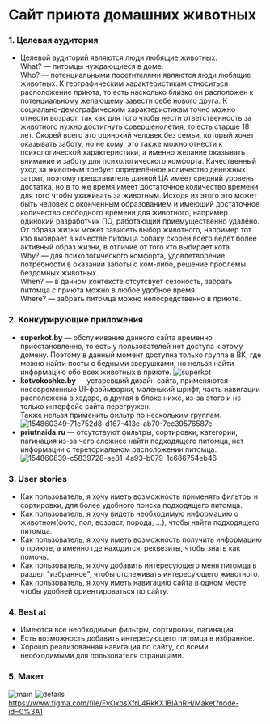# Сайт приюта домашних животных

### **1. Целевая аудитория**

+ Целевой аудиторий являются люди любящие животных.  
What? — питомцы нуждающиеся в доме.  
Who? — потенциальными посетителями являются люди любящие животных.
К географическим характеристикам относиться расположение приюта, то есть насколько близко он расположен к потенциальному желающему завести себе нового друга.
К социально-демографическим характеристикам точно можно отнести возраст, так как для того чтобы нести ответственность за животного нужно достигнуть совершенолетия, то есть старше 18 лет.
Скорей всего это одинокий человек без семьи, который хочет оказывать заботу, но не кому, это также можно отнести к психологической характеристики, а именно желание оказывать внимание и заботу для психологического комфорта.
Качественный уход за животным требует определённое количество денежных затрат, поэтому представитель данной ЦА имеет средний уровень достатка, но в то же время имеет достаточное количество времени для того чтобы ухаживать за животным.
Исходя из этого это может быть человек с оконченным образованием и имеющий достаточное количество свободного времени для животного, например одинокий разработчик ПО, работающий приемущественно удалёно.
От образа жизни может зависеть выбор животного, например тот кто выбирает в качестве питомца собаку скорей всего ведёт более активный образ жизни, в отличие от того кто выбирает кота.  
Why? — для психологического комфорта, удовлетворение потребности в оказании заботы о ком-либо, решение проблемы бездомных животных.  
When? — в данном контексте отсутсвует сезоность, забрать питомца с приюта можно в любое удобное время.  
Where? — забрать питомца можно непосредственно в приюте.  
### **2. Конкурирующие приложения**  
+ **superkot.by** — обслуживание данного сайта временно приостановленно, то есть у пользователей нет доступа к этому домену. Поэтому в данный момент доступна только группа в ВК, где можно найти посты с бедными зверушками, но нельзя найти информацию обо всех животных в приюте.
![superkot](https://user-images.githubusercontent.com/81259896/154860453-540373e3-76ff-40bc-803e-28007732d52f.png)
+ **kotvokoshke.by** — устаревший дизайн сайта, применяются несовременные UI-фрэймворки, маленький шрифт, часть навигации расположена в хэдэре, а другая в блоке ниже, из-за этого и не только интерфейс сайта перегружен.  
Также нельзя применить фильтр по нескольким группам.  
![154860349-71c752d8-d167-413e-ab70-7ec39576587c](https://user-images.githubusercontent.com/81259896/154860427-a96daf92-d885-4dca-a6b0-a8be69bc7ce5.png)  
+ **priutnaida.ru** — отсутствуют фильтры, сортировки, категории, пагинация из-за чего сложнее найти подходящего питомца, нет информации о тереториальном расположении питомца.  
![154860839-c5839728-ae81-4a93-b079-1c686754eb46](https://user-images.githubusercontent.com/81259896/154860893-8bed4efe-73a6-4cc7-abd3-c41cd83e8e0b.png)  
### **3. User stories**
+ Как пользователь, я хочу иметь возможность применять фильтры и сортировки, для более удобного поиска подходящего питомца.
+ Как пользователь, я хочу видеть необходимую информацию о животном(фото, пол, возраст, порода, ...), чтобы найти подходящего питомца.  
+ Как пользователь, я хочу иметь возможность получить информацию о приюте, а именно где находится, реквезиты, чтобы знать как помочь.  
+ Как пользователь, я хочу добавить интересующего меня питомца в раздел "избранное", чтобы отслеживать интересующего животного. 
+ Как пользователь, я хочу иметь навигацию сайта в одном месте, чтобы удобней ориентироваться по сайту.    
### **4. Best at**
+ Имеются все необходимые фильтры, сортировки, пагинация.  
+ Есть возможность добавить интересующего питомца в избранное.  
+ Хорошо реализованная навигация по сайту, со всеми необходимыми для пользователя страницами.  
### **5. Макет**
![main](https://user-images.githubusercontent.com/81259896/154863326-5cf81f98-12c5-4707-b250-cca24de7ddf6.png)
![details](https://user-images.githubusercontent.com/81259896/154863399-7d39be87-e82b-4b61-b681-fae8fe80bc1a.png)
https://www.figma.com/file/FyOxbsXfrL4RkKX1BlAnRH/Maket?node-id=0%3A1



